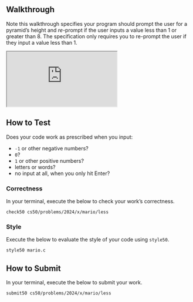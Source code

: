 ## Walkthrough

<div class="alert alert-info" data-alert="info" role="alert"><p>Note this walkthrough specifies your program should prompt the user for a pyramid’s height and <em>re</em>-prompt if the user inputs a value less than 1 or greater than 8. The specification only requires you to re-prompt the user if they input a value less than 1.</p></div>

<div class="ratio ratio-16x9" data-video=""><iframe allow="accelerometer; autoplay; encrypted-media; gyroscope; picture-in-picture" allowfullscreen="" class="border" data-video="" src="https://www.youtube.com/embed/NAs4FIWkJ4s?modestbranding=0&amp;rel=0&amp;showinfo=0"></iframe></div>

## How to Test

Does your code work as prescribed when you input:

- `-1` or other negative numbers?
- `0`?
- `1` or other positive numbers?
- letters or words?
- no input at all, when you only hit Enter?

### Correctness

In your terminal, execute the below to check your work’s correctness.

    check50 cs50/problems/2024/x/mario/less

### Style

Execute the below to evaluate the style of your code using `style50`.

    style50 mario.c

## How to Submit

In your terminal, execute the below to submit your work.

    submit50 cs50/problems/2024/x/mario/less
